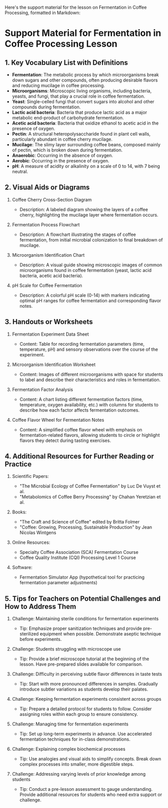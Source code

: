 Here's the support material for the lesson on Fermentation in Coffee Processing, formatted in Markdown:

# Support Material for Fermentation in Coffee Processing Lesson

## 1. Key Vocabulary List with Definitions

- **Fermentation**: The metabolic process by which microorganisms break down sugars and other compounds, often producing desirable flavors and reducing mucilage in coffee processing.
- **Microorganisms**: Microscopic living organisms, including bacteria, yeasts, and fungi, that play a crucial role in coffee fermentation.
- **Yeast**: Single-celled fungi that convert sugars into alcohol and other compounds during fermentation.
- **Lactic acid bacteria**: Bacteria that produce lactic acid as a major metabolic end-product of carbohydrate fermentation.
- **Acetic acid bacteria**: Bacteria that oxidize ethanol to acetic acid in the presence of oxygen.
- **Pectin**: A structural heteropolysaccharide found in plant cell walls, particularly abundant in coffee cherry mucilage.
- **Mucilage**: The slimy layer surrounding coffee beans, composed mainly of pectin, which is broken down during fermentation.
- **Anaerobic**: Occurring in the absence of oxygen.
- **Aerobic**: Occurring in the presence of oxygen.
- **pH**: A measure of acidity or alkalinity on a scale of 0 to 14, with 7 being neutral.

## 2. Visual Aids or Diagrams

1. Coffee Cherry Cross-Section Diagram
   - Description: A labeled diagram showing the layers of a coffee cherry, highlighting the mucilage layer where fermentation occurs.

2. Fermentation Process Flowchart
   - Description: A flowchart illustrating the stages of coffee fermentation, from initial microbial colonization to final breakdown of mucilage.

3. Microorganism Identification Chart
   - Description: A visual guide showing microscopic images of common microorganisms found in coffee fermentation (yeast, lactic acid bacteria, acetic acid bacteria).

4. pH Scale for Coffee Fermentation
   - Description: A colorful pH scale (0-14) with markers indicating optimal pH ranges for coffee fermentation and corresponding flavor notes.

## 3. Handouts or Worksheets

1. Fermentation Experiment Data Sheet
   - Content: Table for recording fermentation parameters (time, temperature, pH) and sensory observations over the course of the experiment.

2. Microorganism Identification Worksheet
   - Content: Images of different microorganisms with space for students to label and describe their characteristics and roles in fermentation.

3. Fermentation Factor Analysis
   - Content: A chart listing different fermentation factors (time, temperature, oxygen availability, etc.) with columns for students to describe how each factor affects fermentation outcomes.

4. Coffee Flavor Wheel for Fermentation Notes
   - Content: A simplified coffee flavor wheel with emphasis on fermentation-related flavors, allowing students to circle or highlight flavors they detect during tasting exercises.

## 4. Additional Resources for Further Reading or Practice

1. Scientific Papers:
   - "The Microbial Ecology of Coffee Fermentation" by Luc De Vuyst et al.
   - "Metabolomics of Coffee Berry Processing" by Chahan Yeretzian et al.

2. Books:
   - "The Craft and Science of Coffee" edited by Britta Folmer
   - "Coffee: Growing, Processing, Sustainable Production" by Jean Nicolas Wintgens

3. Online Resources:
   - Specialty Coffee Association (SCA) Fermentation Course
   - Coffee Quality Institute (CQI) Processing Level 1 Course

4. Software:
   - Fermentation Simulator App (hypothetical tool for practicing fermentation parameter adjustments)

## 5. Tips for Teachers on Potential Challenges and How to Address Them

1. Challenge: Maintaining sterile conditions for fermentation experiments
   - Tip: Emphasize proper sanitization techniques and provide pre-sterilized equipment when possible. Demonstrate aseptic technique before experiments.

2. Challenge: Students struggling with microscope use
   - Tip: Provide a brief microscope tutorial at the beginning of the lesson. Have pre-prepared slides available for comparison.

3. Challenge: Difficulty in perceiving subtle flavor differences in taste tests
   - Tip: Start with more pronounced differences in samples. Gradually introduce subtler variations as students develop their palates.

4. Challenge: Keeping fermentation experiments consistent across groups
   - Tip: Prepare a detailed protocol for students to follow. Consider assigning roles within each group to ensure consistency.

5. Challenge: Managing time for fermentation experiments
   - Tip: Set up long-term experiments in advance. Use accelerated fermentation techniques for in-class demonstrations.

6. Challenge: Explaining complex biochemical processes
   - Tip: Use analogies and visual aids to simplify concepts. Break down complex processes into smaller, more digestible steps.

7. Challenge: Addressing varying levels of prior knowledge among students
   - Tip: Conduct a pre-lesson assessment to gauge understanding. Provide additional resources for students who need extra support or challenge.